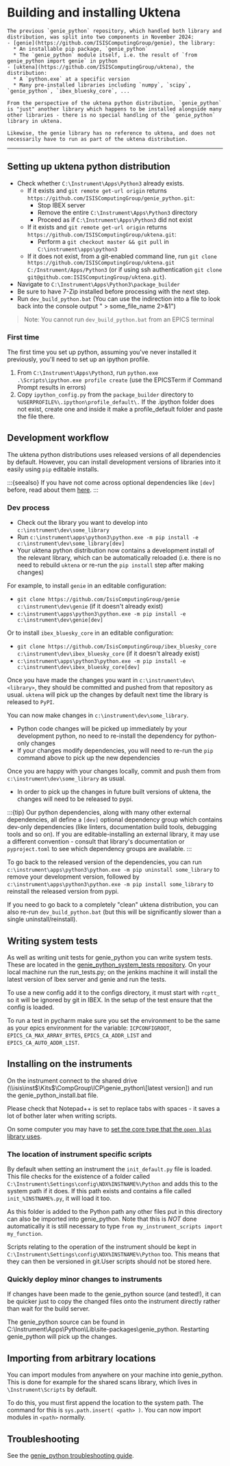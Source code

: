 # Building and installing Uktena

```{important}
The previous `genie_python` repository, which handled both library and distribution, was split into two components in November 2024: 
- [genie](https://github.com/ISISComputingGroup/genie), the library:
  * An installable pip package, `genie_python`
  * The `genie_python` module itself, i.e. the result of `from genie_python import genie` in python
- [uktena](https://github.com/ISISComputingGroup/uktena), the distribution:
  * A `python.exe` at a specific version
  * Many pre-installed libraries including `numpy`, `scipy`, `genie_python`, `ibex_bluesky_core`, ...
  
From the perspective of the uktena python distribution, `genie_python` is "just" another library which happens to be installed alongside many other libraries - there is no special handling of the `genie_python` library in uktena.

Likewise, the genie library has no reference to uktena, and does not necessarily have to run as part of the uktena distribution.
```

---

## Setting up uktena python distribution

- Check whether `C:\Instrument\Apps\Python3` already exists.
  * If it exists and `git remote get-url origin` returns `https://github.com/ISISComputingGroup/genie_python.git`:
    * Stop IBEX server
    * Remove the entire `C:\Instrument\Apps\Python3` directory
    * Proceed as if `C:\Instrument\Apps\Python3` did not exist
  * If it exists and `git remote get-url origin` returns `https://github.com/ISISComputingGroup/uktena.git`:
    * Perform a `git checkout master && git pull` in `C:\instrument\apps\python3`
  * If it does not exist, from a git-enabled command line, run `git clone https://github.com/ISISComputingGroup/uktena.git C:/Instrument/Apps/Python3` (or if using ssh authentication `git clone git@github.com:ISISComputingGroup/uktena.git`).
- Navigate to `C:\Instrument\Apps\Python3\package_builder`
- Be sure to have 7-Zip installed before processing with the next step.
- Run `dev_build_python.bat` (You can use the indirection into a file to look back into the console output " > some_file_name  2>&1")

> Note: You cannot run `dev_build_python.bat` from an EPICS terminal

### First time

The first time you set up python, assuming you've never installed it previously, you'll need to set up an ipython profile. 

1. From `C:\Instrument\Apps\Python3`, run `python.exe .\Scripts\ipython.exe profile create` (use the EPICSTerm if Command Prompt results in errors) 
1. Copy `ipython_config.py` from the `package_builder` directory to `%USERPROFILE%\.ipython\profile_default\.` If the .ipython folder does not exist, create one and inside it make a profile_default folder and paste the file there.


## Development workflow

The uktena python distributions uses released versions of all dependencies by default. However, you can install development versions of libraries into it easily using `pip` editable installs.

:::{seealso}
If you have not come across optional dependencies like `[dev]` before, read about them [here](https://packaging.python.org/en/latest/guides/writing-pyproject-toml/#dependencies-and-requirements).
:::

### Dev process
- Check out the library you want to develop into `c:\instrument\dev\some_library`
- Run `c:\instrument\apps\python3\python.exe -m pip install -e c:\instrument\dev\some_library[dev]`
- Your uktena python distribution now contains a development install of the relevant library, which can be automatically reloaded (i.e. there is no need to rebuild `uktena` or re-run the `pip install` step after making changes)

For example, to install `genie` in an editable configuration:
- `git clone https://github.com/IsisComputingGroup/genie c:\instrument\dev\genie` (if it doesn't already exist)
- `c:\instrument\apps\python3\python.exe -m pip install -e c:\instrument\dev\genie[dev]`

Or to install `ibex_bluesky_core` in an editable configuration:
- `git clone https://github.com/IsisComputingGroup/ibex_bluesky_core c:\instrument\dev\ibex_bluesky_core` (if it doesn't already exist)
- `c:\instrument\apps\python3\python.exe -m pip install -e c:\instrument\dev\ibex_bluesky_core[dev]`

Once you have made the changes you want in `c:\instrument\dev\<library>`, they should be committed and pushed from that repository as usual. `uktena` will pick up the changes by default next time the library is released to `PyPI`.

You can now make changes in `c:\instrument\dev\some_library`. 
- Python code changes will be picked up immediately by your development python, no need to re-install the dependency for python-only changes
- If your changes modify dependencies, you will need to re-run the `pip` command above to pick up the new dependencies

Once you are happy with your changes locally, commit and push them from `c:\instrument\dev\some_library` as usual.
- In order to pick up the changes in future built versions of uktena, the changes will need to be released to pypi.

:::{tip}
Our python dependencies, along with many other external dependencies, all define a `[dev]` optional dependency group which contains dev-only dependencies (like linters, documentation build tools, debugging tools and so on). If you are editable-installing an external library, it may use a different convention - consult that library's documentation or `pyproject.toml` to see which dependency groups are available.
:::

To go back to the released version of the dependencies, you can run `c:\instrument\apps\python3\python.exe -m pip uninstall some_library` to remove your development version, followed by `c:\instrument\apps\python3\python.exe -m pip install some_library` to reinstall the released version from pypi.

If you need to go back to a completely "clean" uktena distribution, you can also re-run `dev_build_python.bat` (but this will be significantly slower than a single uninstall/reinstall).

## Writing system tests

As well as writing unit tests for genie_python you can write system tests. These are located in the [genie_python_system_tests repository]( https://github.com/ISISComputingGroup/genie_python_system_tests). On your local machine run the run_tests.py; on the jenkins machine it will install the latest version of Ibex server and genie and run the tests.

To use a new config add it to the configs directory, it must start with `rcptt_` so it will be ignored by git in IBEX. In the setup of the test ensure that the config is loaded. 

To run a test in pycharm make sure you set the environment to be the same as your epics environment for the variable: `ICPCONFIGROOT`, `EPICS_CA_MAX_ARRAY_BYTES`, `EPICS_CA_ADDR_LIST` and `EPICS_CA_AUTO_ADDR_LIST`.

## Installing on the instruments

On the instrument connect to the shared drive (\\\\isis\inst$\Kits$\CompGroup\ICP\genie_python\\[latest version]) and run the genie_python_install.bat file.

Please check that Notepad++ is set to replace tabs with spaces - it saves a lot of bother later when writing scripts.

On some computer you may have to [set the core type that the `open blas` library uses](/scripting/genie_python/genie_python-Troubleshooting).

### The location of instrument specific scripts

By default when setting an instrument the `init_default.py` file is loaded. This file checks for the existence of a folder called `C:\Instrument\Settings\config\NDX%INSTNAME%\Python` and adds this to the system path if it does. If this path exists and contains a file called `init_%INSTNAME%.py`, it will load it too.

As this folder is added to the Python path any other files put in this directory can also be imported into genie_python. Note that this is *NOT* done automatically it is still necessary to type `from my_instrument_scripts import my_function`.

Scripts relating to the operation of the instrument should be kept in `C:\Instrument\Settings\config\NDX%INSTNAME%\Python` too. This means that they can then be versioned in git.User scripts should not be stored here.

### Quickly deploy minor changes to instruments

If changes have been made to the genie_python source (and tested!), it can be quicker just to copy the changed files onto the instrument directly rather than wait for the build server.

The genie_python source can be found in C:\Instrument\Apps\Python\Lib\site-packages\genie_python.
Restarting genie_python will pick up the changes.

## Importing from arbitrary locations

You can import modules from anywhere on your machine into genie_python. This is done for example for the shared scans library, which lives in `\Instrument\Scripts` by default. 

To do this, you must first append the location to the system path. The command for this is `sys.path.insert( <path> )`. You can now import modules in `<path>` normally.


## Troubleshooting

See the [genie_python troubleshooting guide](/scripting/genie_python/genie_python-Troubleshooting).
